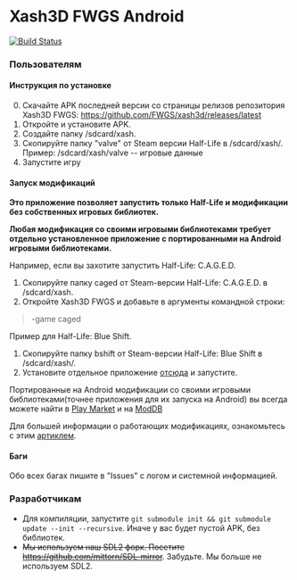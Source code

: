 Xash3D FWGS Android
====
[![Build Status](https://travis-ci.org/FWGS/xash3d-android-project.svg)](https://travis-ci.org/FWGS/xash3d-android-project)
### Пользователям
#### Инструкция по установке
0. Скачайте APK последней версии со страницы релизов репозитория Xash3D FWGS: https://github.com/FWGS/xash3d/releases/latest
1. Откройте и установите APK.
2. Создайте папку /sdcard/xash.
3. Скопируйте папку "valve" от Steam версии Half-Life в /sdcard/xash/. Пример: /sdcard/xash/valve -- игровые данные
4. Запустите игру

#### Запуск модификаций
**Это приложение позволяет запустить только Half-Life и модификации без собственных игровых библиотек.**

**Любая модификация со своими игровыми библиотеками требует отдельно установленное приложение с портированными на Android игровыми библиотеками.**

Например, если вы захотите запустить Half-Life: C.A.G.E.D.

1. Скопируйте папку caged от Steam-версии Half-Life: C.A.G.E.D. в /sdcard/xash.
2. Откройте Xash3D FWGS и добавьте в аргументы командной строки:
> -game caged

Пример для Half-Life: Blue Shift.

1. Скопируйте папку bshift от Steam-версии Half-Life: Blue Shift в /sdcard/xash/.
2. Установите отдельное приложение [отсюда](https://github.com/nekonomicon/BS-android/releases/latest) и запустите.

Портированные на Android модификации cо своими игровыми библиотеками(точнее приложения для их запуска на Android) вы всегда можете найти в [Play Market](https://play.google.com/store/apps/dev?id=7039367093104802597) и на [ModDB](https://www.moddb.com/games/xash3d-android/downloads)

Для большей информации о работающих модификациях, ознакомьтесь с этим [артиклем](https://github.com/FWGS/xash3d/wiki/List-of-mods-which-work-on-Android-and-other-non-Windows-platforms-without-troubles).

#### Баги

Обо всех багах пишите в "Issues" с логом и системной информацией. 

### Разработчикам

+ Для компиляции, запустите `git submodule init && git submodule update --init --recursive`. Иначе у вас будет пустой APK, без библиотек. 
+ ~~Мы используем наш SDL2 форк. Посетите https://github.com/mittorn/SDL-mirror~~. Забудьте. Мы больше не используем SDL2.
